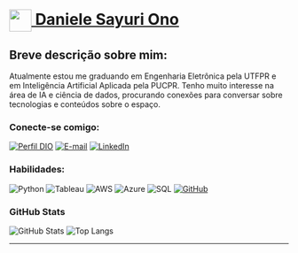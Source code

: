 <h1>
    <a href="https://www.dio.me/">
     <img align="center" width="40px" src="https://hermes.digitalinnovation.one/assets/diome/logo-minimized.png">
 Daniele Sayuri Ono
</a>


<h2>Breve descrição sobre mim:
</h2>
Atualmente estou me graduando em Engenharia Eletrônica pela UTFPR e em Inteligência Artificial Aplicada pela PUCPR. Tenho muito interesse na área de IA e ciência de dados, procurando conexões para conversar sobre tecnologias e conteúdos sobre o espaço.


### Conecte-se comigo:
[![Perfil DIO](https://img.shields.io/badge/-Meu%20Perfil%20na%20DIO-30A3DC?style=for-the-badge)](https://web.dio.me/users/d_sayuri_ono/)
[![E-mail](https://img.shields.io/badge/-Email-000?style=for-the-badge&logo=microsoft-outlook&logoColor=E94D5F)](mailto:sayuriono98@gmail.com)
[![LinkedIn](https://img.shields.io/badge/-LinkedIn-000?style=for-the-badge&logo=linkedin&logoColor=30A3DC)](https://www.linkedin.com/in/daniele-sayuri-ono-b635b710b/)


### Habilidades:
![Python](https://img.shields.io/badge/python-3670A0?style=for-the-badge&logo=python&logoColor=ffdd54)
![Tableau](https://img.shields.io/badge/Tableau-E97627?style=for-the-badge&logo=Tableau&logoColor=white)
![AWS](https://img.shields.io/badge/AWS-%23FF9900.svg?style=for-the-badge&logo=amazon-aws&logoColor=30A3DC)
![Azure](https://img.shields.io/badge/Azure_DevOps-0078D7?style=for-the-badge&logo=azure-devops&logoColor=white)
![SQL](https://img.shields.io/badge/MySQL-005C84?style=for-the-badge&logo=mysql&logoColor=white)
[![GitHub](https://img.shields.io/badge/GitHub-000?style=for-the-badge&logo=github&logoColor=30A3DC)](https://docs.github.com/)

### GitHub Stats
![GitHub Stats](https://github-readme-stats.vercel.app/api?username=d-sayuri-ono&theme=transparent&bg_color=000&border_color=30A3DC&show_icons=true&icon_color=30A3DC&title_color=E94D5F&text_color=FFF)
![Top Langs](https://github-readme-stats-git-masterrstaa-rickstaa.vercel.app/api/top-langs/?username=d-sayuri-onp&layout=compact&bg_color=000&border_color=30A3DC&title_color=E94D5F&text_color=FFF)

---
